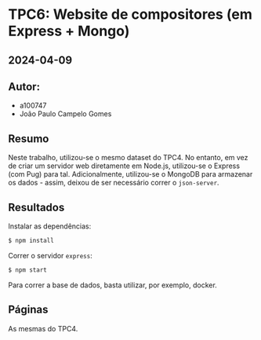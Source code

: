 # TPC6: Website de compositores (em Express + Mongo)

## 2024-04-09

## Autor:

- a100747
- João Paulo Campelo Gomes

## Resumo

Neste trabalho, utilizou-se o mesmo dataset do TPC4. No entanto, em vez de criar um servidor web diretamente em Node.js, utilizou-se o Express (com Pug) para tal. Adicionalmente, utilizou-se o MongoDB para armazenar os dados - assim, deixou de ser necessário correr o `json-server`.

## Resultados

Instalar as dependências:

```bash
$ npm install
```

Correr o servidor `express`:

```bash
$ npm start
```

Para correr a base de dados, basta utilizar, por exemplo, docker.

## Páginas

As mesmas do TPC4.

